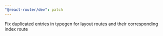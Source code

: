 ```yaml
---
"@react-router/dev": patch
---
```


Fix duplicated entries in typegen for layout routes and their corresponding index route
